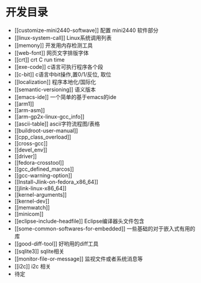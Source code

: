 # 开发目录


* [[customize-mini2440-softwave]] 配置 mini2440 软件部分 
* [[linux-system-call]] Linux系统调用列表
* [[memony]] 开发用内存检测工具
* [[web-font]] 网页文字排版字体
* [[crt]] crt C run time
* [[exe-code]] c语言可执行程序各个段
* [[c-bit]] c语言中bit操作,置0/1/反位, 取位
* [[localization]] 程序本地化/国际化
* [[semantic-versioning]] 语义版本
* [[emacs-ide]] 一个简单的基于emacs的ide
* [[arm1]]
* [[arm-asm]]
* [[arm-gp2x-linux-gcc_info]]
* [[ascii-table]] ascii字符流程图/表格
* [[buildroot-user-manual]]
* [[cpp_class_overload]]
* [[cross-gcc]]
* [[devel_env]]
* [[driver]]
* [[fedora-crosstool]]
* [[gcc_defined_marcos]]
* [[gcc-warning-option]]
* [[Install-Jlink-on-fedora_x86_64]]
* [[jlink-linux-x86_64]]
* [[kernel-arguments]]
* [[kernel-dev]]
* [[memwatch]]
* [[minicom]]
* [[eclipse-include-headfile]] Eclipse编译器头文件包含
* [[some-common-softwares-for-embedded]] 一些基础的对于嵌入式有用的库
* [[good-diff-tool]]  好哟用的diff工具
* [[sqlite3]] sqlite相关
* [[monitor-file-or-message]] 监视文件或者系统消息等
* [[i2c]] i2c 相关
* 待定